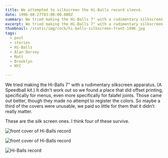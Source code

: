 ```yaml
---
title: We attempted to silkscreen the Hi-Balls record sleeve.
date: 1996-08-27T03:00:00.000Z
summary: We tried making the Hi-Balls 7" with a rudimentary silkscreen apparatus. (A Speedball kit.) It didn't work out.
excerpt: We tried making the Hi-Balls 7" with a rudimentary silkscreen apparatus. (A Speedball kit.) It didn't work out.
thumbnail: /static/img/rock/hi-balls-silkscreen-front-1996.jpg
tags:
  - post
  - stories
  - Hi-Balls
  - Alan Dorsey
  - Matt
  - Brooklyn
  - NYC

---
```

We tried making the Hi-Balls 7" with a rudimentary silkscreen apparatus. (A Speedball kit.) It didn't work out so we found a place that did offset printing, specifically for menus, even more specifically for falafel joints. Those came out better, though they made no attempt to register the colors. So maybe a third of the covers were unusable, we paid so little for them that it didn't really matter.

These are the silk screen ones. I think four of these survive.

![ front cover of Hi-Balls record](/static/img/rock/hi-balls-silkscreen-front-1996.jpg)

![ front cover of Hi-Balls record](/static/img/rock/hi-balls-silkscreen-back-1996.jpg)

![ Hi-Balls record](/static/img/rock/hi-balls-feel-good-record.jpg)